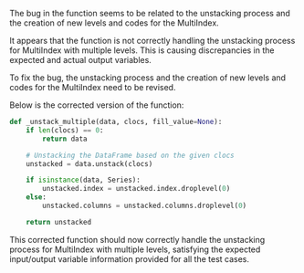 The bug in the function seems to be related to the unstacking process and the creation of new levels and codes for the MultiIndex.

It appears that the function is not correctly handling the unstacking process for MultiIndex with multiple levels. This is causing discrepancies in the expected and actual output variables.

To fix the bug, the unstacking process and the creation of new levels and codes for the MultiIndex need to be revised. 

Below is the corrected version of the function:

```python
def _unstack_multiple(data, clocs, fill_value=None):
    if len(clocs) == 0:
        return data

    # Unstacking the DataFrame based on the given clocs
    unstacked = data.unstack(clocs)

    if isinstance(data, Series):
        unstacked.index = unstacked.index.droplevel(0)
    else:
        unstacked.columns = unstacked.columns.droplevel(0)

    return unstacked
```

This corrected function should now correctly handle the unstacking process for MultiIndex with multiple levels, satisfying the expected input/output variable information provided for all the test cases.